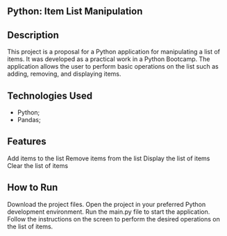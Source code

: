 ## Python: Item List Manipulation

## Description
This project is a proposal for a Python application for manipulating a list of items. It was developed as a practical work in a Python Bootcamp. The application allows the user to perform basic operations on the list such as adding, removing, and displaying items.

## Technologies Used
- Python;
- Pandas;

## Features
Add items to the list
Remove items from the list
Display the list of items
Clear the list of items

## How to Run
Download the project files.
Open the project in your preferred Python development environment.
Run the main.py file to start the application.
Follow the instructions on the screen to perform the desired operations on the list of items.
